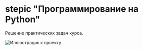 # stepic "Программирование на Python"
Решение практических задач курса.

![Иллюстрация к проекту](https://a.radikal.ru/a18/1909/6c/58c86f826c70.png)
